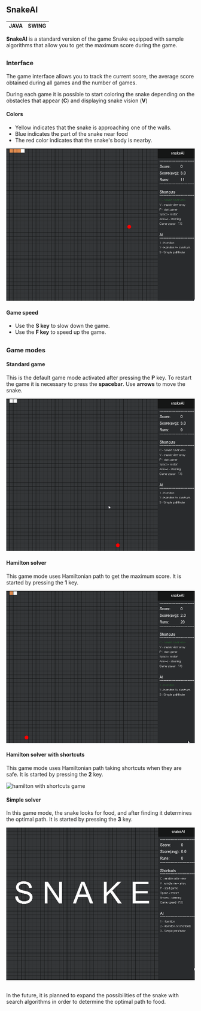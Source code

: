 ## SnakeAI
| JAVA | SWING |
|--|--|


  
**SnakeAI** is a standard version of the game Snake equipped with sample algorithms that allow you to get the maximum score during the game.

##
### Interface
The game interface allows you to track the current score, the average score obtained during all games and the number of games.

During each game it is possible to start coloring the snake depending on the obstacles that appear (**C**) and displaying snake vision (**V**)

#### Colors

-  Yellow indicates that the snake is approaching one of the walls.
 - Blue indicates the part of the snake near food
 - The red color indicates that the snake's body is nearby.
 
![snake vision](https://github.com/DKrakowczyk/Snake/blob/master/_screenshots/vision.gif?raw=true)

#### Game speed

  
- Use the **S key** to slow down the game. 
- Use the **F key** to speed up the game.
##
### Game modes

#### Standard game
This is the default game mode activated after pressing the **P** key. To restart the game it is necessary to press the **spacebar**. Use **arrows** to move the snake.

![standard game](https://github.com/DKrakowczyk/Snake/blob/master/_screenshots/standard.gif?raw=true)

#### Hamilton solver
This game mode uses Hamiltonian path to get the maximum score. 
It is started by pressing the **1** key.

![hamilton game](https://github.com/DKrakowczyk/Snake/blob/master/_screenshots/hamilton.gif?raw=true)

#### Hamilton solver with shortcuts
This game mode uses Hamiltonian path taking shortcuts when they are safe. 
It is started by pressing the **2** key.

![hamilton with shortcuts game](https://github.com/DKrakowczyk/Snake/blob/master/_screenshots/hamilton_short.gif?raw=truehttps://github.com/DKrakowczyk/Snake/blob/master/_screenshots/hamilton_short.gif?raw=true)

#### Simple solver
In this game mode, the snake looks for food, and after finding it determines the optimal path.
It is started by pressing the **3** key.

![simple solver](https://github.com/DKrakowczyk/Snake/blob/master/_screenshots/simple.gif?raw=true)

##
  
In the future, it is planned to expand the possibilities of the snake with search algorithms in order to determine the optimal path to food.
